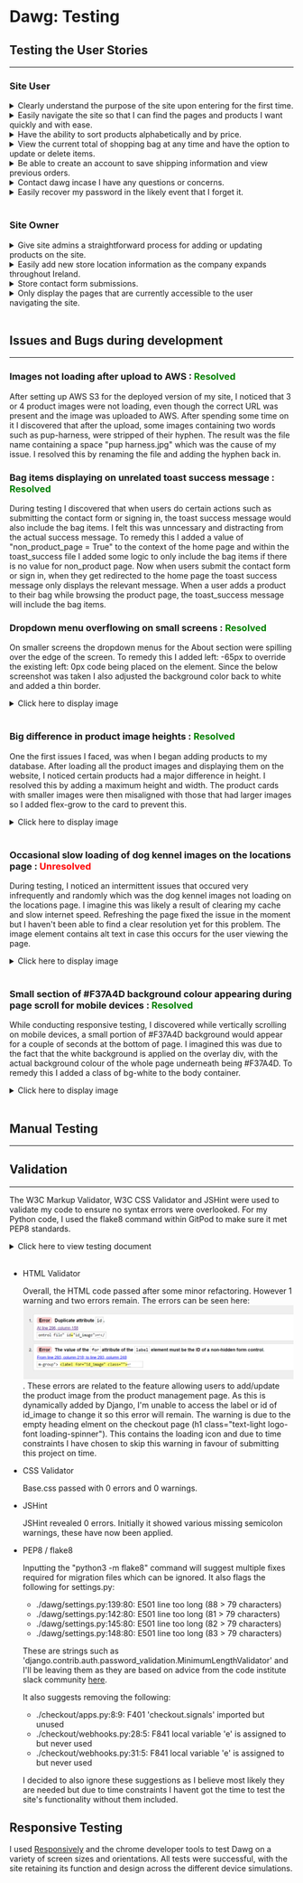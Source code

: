 # Dawg: Testing
<span id="top"></span>

## Testing the User Stories
___

### Site User


<details><summary>Clearly understand the purpose of the site upon entering for the first time.</summary>

When a first time user lands on the home page, they'll see the main dawg logo and images depicting various products (one for each category). With this imagery and the shopping cart icon on the top right, it will be immediately evident that the site sells dog products.
</details>

<details><summary>Easily navigate the site so that I can find the pages and products I want quickly and with ease.</summary>

- The Home page is designed to allow the user to go directly to the product type they are interested in.
- The navigation menu provides easy access to all pages on the site and a search bar to find a specific item.
- On pages likely to involve some vertical scrolling, a back to top arrow has been placed to easily allow the user to return to the top of the page.
</details>

<details><summary>Have the ability to sort products alphabetically and by price.</summary>

- A sorting dropdown menu is featured on the product page allowing users to sort by price (low/high), catergory or alphabetically. This will be increasingly important as more products are added to the database.
- The lower navigation menu also gives users the option to go directly to All Products by price or by category, bypassing the need to use the sort dropdown menu.
</details>

<details><summary>View the current total of shopping bag at any time and have the option to update or delete items.</summary>

- On large screens, the shopping cart icon on the navigation menu will display the current total while the user is browsing anywhere on the site.
- A user on any device can click the shopping cart icon which will take them to their bag which shows the price of each item, delivery fee if applicable and the grand total cost. From this page the user can increase/decrease the quantity of a particular item or remove it from their bag all together.
</details>

<details><summary>Be able to create an account to save shipping information and view previous orders.</summary>

- Users can click the account logo and select register to create their own profile. On the profile page they cant save their personal information and view their order history.
- If a user proceeds to checkout and they are not logged in, they'll be presented with an option to create an account or to sign in. If the user is signed in, they'll be able to save the inputted information to their profile for future use.
</details>

<details><summary>Contact dawg incase I have any questions or concerns.</summary>

- Under the About section, there is a link to the Contact Us page where users can submit any questions or concerns to Dawg via the form.
</details>

<details><summary>Easily recover my password in the likely event that I forget it.</summary>

- There is a link on the login page for any user who has difficulty accessing their account, this link will take them to password reset page where they can input the email address associated to their account.
</details>
<br>

### Site Owner

<details><summary>Give site admins a straightforward process for adding or updating products on the site.</summary>

- Superusers can access the django admin panel by navigating to /admin but to make the process easier, I have included a product management page where they can add/edit products from the regular dawg interface.
- Super users can edit/delete specific products using the options available to them while on the product page. An edit and delete link has been put below each product card.
</details>

<details><summary>Easily add new store location information as the company expands throughout Ireland.</summary>

- I created a custom locations model within the locations app which allows superusers to add new stores to the locations page when they open. When the required details have been entered in the django admin panel, the new store will automatically appear on the locations page.
</details>

<details><summary>Store contact form submissions.</summary>

- Users can submit queries using the form on the Contact Us page. These submissions will automatically save to the database. Superusers can view these queries from the Django admin panel, where they will be displayed with the most recent queries at the top (Sorted by the date_sent value)
</details>

<details><summary>Only display the pages that are currently accessible to the user navigating the site.</summary>

When a User is not logged in:
- They can access all pages except the profile, product management or sign out page.


When a User is logged in:

- They can access all pages except the sign up page.
- They can only access the Product management page if they are a superuser.
</details>
<br>

## Issues and Bugs during development
___

### Images not loading after upload to AWS : <span style="color: green;">Resolved</span>

After setting up AWS S3 for the deployed version of my site, I noticed that 3 or 4 product images were not loading, even though the correct URL was present and the image was uploaded to AWS. After spending some time on it I discovered that after the upload, some images containing two words such as pup-harness, were stripped of their hyphen. The result was the file name containing a space "pup harness.jpg" which was the cause of my issue. I resolved this by renaming the file and adding the hyphen back in.
<br/>

### Bag items displaying on unrelated toast success message : <span style="color: green;">Resolved</span>
During testing I discovered that when users do certain actions such as submitting the contact form or signing in, the toast success message would also include the bag items. I felt this was unncessary and distracting from the actual success message. To remedy this I added a value of "non_product_page = True" to the context of the home page and within the toast_success file I added some logic to only include the bag items if there is no value for non_product page. Now when users submit the contact form or sign in, when they get redirected to the home page the toast success message only displays the relevant message. When a user adds a product to their bag while browsing the product page, the toast_success message will include the bag items.
<br/>

### Dropdown menu overflowing on small screens : <span style="color: green;">Resolved</span>
On smaller screens the dropdown menus for the About section were spilling over the edge of the screen. To remedy this I added left: -65px to override the existing left: 0px code being placed on the element. Since the below screenshot was taken I also adjusted the background color back to white and added a thin border.
<details><summary>Click here to display image</summary>

![dropdown menu partially off-screen](./readme_images/dropdown-menu.PNG)
</details>
<br/>

### Big difference in product image heights : <span style="color: green;">Resolved</span>
One the first issues I faced, was when I began adding products to my database. After loading all the product images and displaying them on the website, I noticed certain products had a major difference in height. I resolved this by adding a maximum height and width. The product cards with smaller images were then misaligned with those that had larger images so I added flex-grow to the card to prevent this.
<details><summary>Click here to display image</summary>

![products of varying height and misaligned](./readme_images/product-heights.PNG)
</details>
<br/>

### Occasional slow loading of dog kennel images on the locations page : <span style="color: red;">Unresolved</span>
During testing, I noticed an intermittent issues that occured very infrequently and randomly which was the dog kennel images not loading on the locations page. I imagine this was likely a result of clearing my cache and slow internet speed. Refreshing the page fixed the issue in the moment but I haven't been able to find a clear resolution yet for this problem. The image element contains alt text in case this occurs for the user viewing the page.
<details><summary>Click here to display image</summary>

![screenshot showing kennel images not loading](./readme_images/slow-load.PNG)
</details>
<br/>

### Small section of #F37A4D background colour appearing during page scroll for mobile devices : <span style="color: green;">Resolved</span>
While conducting responsive testing, I discovered while vertically scrolling on mobile devices, a small portion of #F37A4D background would appear for a couple of seconds at the bottom of page. I imagined this was due to the fact that the white background is applied on the overlay div, with the actual background colour of the whole page underneath being #F37A4D. To remedy this I added a class of bg-white to the body container.
<details><summary>Click here to display image</summary>

![screenshot depicting background color bug](./readme_images/background-bug.jpg)
</details>
<br/>

## Manual Testing
___


## Validation
___

The W3C Markup Validator, W3C CSS Validator and JSHint were used to validate my code to ensure no syntax errors were overlooked. For my Python code, I used the flake8 command within GitPod to make sure it met PEP8 standards.

<details><summary>Click here to view testing document</summary>

![document showing validation test results](./readme_images/validation.PNG)
</details>
<br/>

- HTML Validator

    Overall, the HTML code passed after some minor refactoring. However 1 warning and two errors remain. The errors can be seen here:
    ![html validator error](./readme_images/product-management-error.PNG).
    These errors are related to the feature allowing users to add/update the product image from the product management page. As this is dynamically added by Django, I'm unable to access the label or id of id_image to change it so this error will remain. The warning is due to the empty heading elment on the checkout page (h1 class="text-light logo-font loading-spinner"). This contains the loading icon and due to time constraints I have chosen to skip this warning in favour of submitting this project on time.

- CSS Validator

    Base.css passed with 0 errors and 0 warnings.

-  JSHint

    JSHint revealed 0 errors. Initially it showed various missing semicolon warnings, these have now been applied.

- PEP8 / flake8

    Inputting the "python3 -m flake8" command will suggest multiple fixes required for migration files which can be ignored. It also flags the following for settings.py:
    +   ./dawg/settings.py:139:80: E501 line too long (88 > 79 characters)
    +   ./dawg/settings.py:142:80: E501 line too long (81 > 79 characters)
    +   ./dawg/settings.py:145:80: E501 line too long (82 > 79 characters)
    +   ./dawg/settings.py:148:80: E501 line too long (83 > 79 characters)

    These are strings such as 'django.contrib.auth.password_validation.MinimumLengthValidator' and I'll be leaving them as they are based on advice from the code institute slack community [here](https://code-institute-room.slack.com/archives/C7HS3U3AP/p1605890486174200).

    It also suggests removing the following:
    +   ./checkout/apps.py:8:9: F401 'checkout.signals' imported but unused
    +   ./checkout/webhooks.py:28:5: F841 local variable 'e' is assigned to but never used
    +   ./checkout/webhooks.py:31:5: F841 local variable 'e' is assigned to but never used

    I decided to also ignore these suggestions as I believe most likely they are needed but due to time constraints I havent got the time to test the site's functionality without them included.

## Responsive Testing

I used [Responsively](https://responsively.app/download/) and the chrome developer tools to test Dawg on a variety of screen sizes and orientations. All tests were successful, with the site retaining its function and design across the different device simulations.
